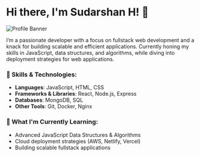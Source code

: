 # Hi there, I'm Sudarshan H! 👋

![Profile Banner](https://your-banner-url.com)

I’m a passionate developer with a focus on fullstack web development and a knack for building scalable and efficient applications. Currently honing my skills in JavaScript, data structures, and algorithms, while diving into deployment strategies for web applications.

### 🚀 Skills & Technologies:
- **Languages**: JavaScript, HTML, CSS
- **Frameworks & Libraries**: React, Node.js, Express
- **Databases**: MongoDB, SQL
- **Other Tools**: Git, Docker, Nginx

### 🌱 What I'm Currently Learning:
- Advanced JavaScript Data Structures & Algorithms
- Cloud deployment strategies (AWS, Netlify, Vercel)
- Building scalable fullstack applications

<!---
sudarshanHosalli/sudarshanHosalli is a ✨ special ✨ repository because its `README.md` (this file) appears on your GitHub profile.
You can click the Preview link to take a look at your changes.
--->
